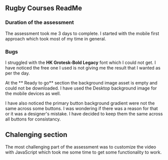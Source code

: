 ## Rugby Courses ReadMe

### Duration of the assessment

The assessment took me 3 days to complete. I started with the mobile first approach which took most of my time in general. 

### Bugs

I struggled with the **HK Grotesk-Bold Legacy** font which I could not get. I have noticed the free one I used is not giving me the result that I wanted as per the day.

At the ** Ready to go** section the background image asset is empty and could not be downloaded. I have used the Desktop background image for the mobile devices as well.

I have also noticed the primary button background gradient were not the same across some buttons. I was wondering if there was a reason for that or it was a designer's mistake. I have decided to keep them the same across all buttons for consistancy. 

## Chalenging section

The most challenging part of the assessment was to customize the video with JavaScript which took me some time to get some functionality to work.